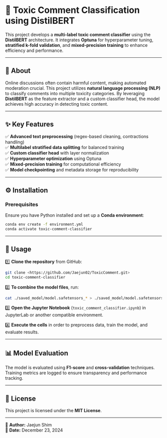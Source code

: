 # 📢 Toxic Comment Classification using DistilBERT

This project develops a **multi-label toxic comment classifier** using the **DistilBERT** architecture. It integrates **Optuna** for hyperparameter tuning, **stratified k-fold validation**, and **mixed-precision training** to enhance efficiency and performance.

---
## 🧐 About
Online discussions often contain harmful content, making automated moderation crucial. This project utilizes **natural language processing (NLP)** to classify comments into multiple toxicity categories. By leveraging **DistilBERT** as the feature extractor and a custom classifier head, the model achieves high accuracy in detecting toxic content.

---
## ✨ Key Features
✅ **Advanced text preprocessing** (regex-based cleaning, contractions handling)  
✅ **Multilabel stratified data splitting** for balanced training  
✅ **Custom classifier head** with layer normalization  
✅ **Hyperparameter optimization** using Optuna  
✅ **Mixed-precision training** for computational efficiency  
✅ **Model checkpointing** and metadata storage for reproducibility  

---
## ⚙️ Installation
### Prerequisites
Ensure you have Python installed and set up a **Conda environment**:
```bash
conda env create -f environment.yml
conda activate toxic-comment-classifier
```

---
## 🚀 Usage
1️⃣ **Clone the repository** from GitHub:
```bash
git clone <https://github.com/Jaejun02/ToxicComment.git>
cd toxic-comment-classifier
```
2️⃣ **To combine the model files**, run:
```bash
cat ./saved_model/model.safetensors_* > ./saved_model/model.safetensors
```
3️⃣ **Open the Jupyter Notebook** (`toxic_comment_classifier.ipynb`) in JupyterLab or another compatible environment.

4️⃣ **Execute the cells** in order to preprocess data, train the model, and evaluate results.

---
## 📊 Model Evaluation
The model is evaluated using **F1-score** and **cross-validation** techniques. Training metrics are logged to ensure transparency and performance tracking.

---
## 📜 License
This project is licensed under the **MIT License**.

---
📌 **Author:** Jaejun Shim  
📆 **Date:** December 23, 2024